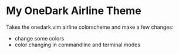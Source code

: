 # My OneDark Airline Theme

Takes the onedark.vim airline colorscheme and make a few changes:
- change some colors
- color changing in commandline and terminal modes
